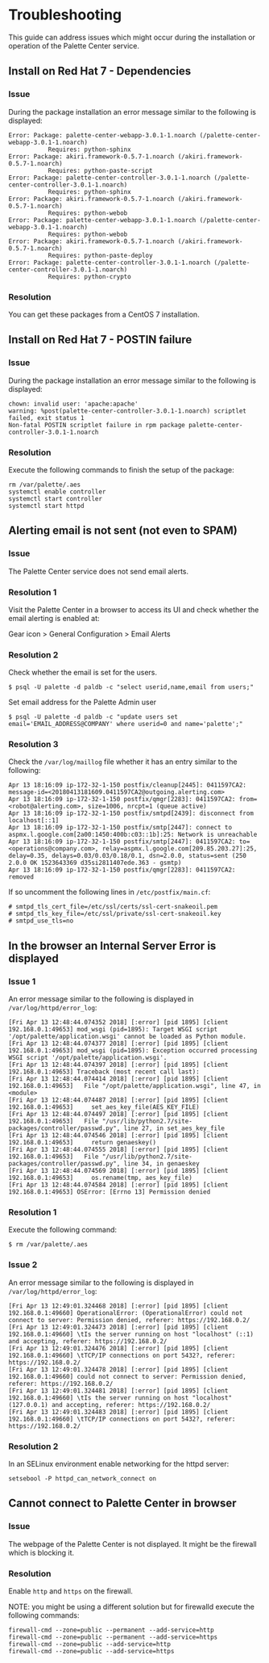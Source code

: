 # Troubleshooting

This guide can address issues which might occur during the installation or operation of the Palette Center service.

## Install on Red Hat 7 - Dependencies

### Issue

During the package installation an error message similar to the following is displayed:

```
Error: Package: palette-center-webapp-3.0.1-1.noarch (/palette-center-webapp-3.0.1-1.noarch)
           Requires: python-sphinx
Error: Package: akiri.framework-0.5.7-1.noarch (/akiri.framework-0.5.7-1.noarch)
           Requires: python-paste-script
Error: Package: palette-center-controller-3.0.1-1.noarch (/palette-center-controller-3.0.1-1.noarch)
           Requires: python-sphinx
Error: Package: akiri.framework-0.5.7-1.noarch (/akiri.framework-0.5.7-1.noarch)
           Requires: python-webob
Error: Package: palette-center-webapp-3.0.1-1.noarch (/palette-center-webapp-3.0.1-1.noarch)
           Requires: python-webob
Error: Package: akiri.framework-0.5.7-1.noarch (/akiri.framework-0.5.7-1.noarch)
           Requires: python-paste-deploy
Error: Package: palette-center-controller-3.0.1-1.noarch (/palette-center-controller-3.0.1-1.noarch)
           Requires: python-crypto
```

### Resolution

You can get these packages from a CentOS 7 installation.

## Install on Red Hat 7 - POSTIN failure

### Issue

During the package installation an error message similar to the following is displayed:

```
chown: invalid user: 'apache:apache'
warning: %post(palette-center-controller-3.0.1-1.noarch) scriptlet failed, exit status 1
Non-fatal POSTIN scriptlet failure in rpm package palette-center-controller-3.0.1-1.noarch
```

### Resolution

Execute the following commands to finish the setup of the package:

```
rm /var/palette/.aes
systemctl enable controller
systemctl start controller
systemctl start httpd
```

## Alerting email is not sent (not even to SPAM)

### Issue

The Palette Center service does not send email alerts.

### Resolution 1

Visit the Palette Center in a browser to access its UI and check whether the email alerting is enabled at:

Gear icon > General Configuration > Email Alerts

### Resolution 2

Check whether the email is set for the users.

```
$ psql -U palette -d paldb -c "select userid,name,email from users;"
```

Set email address for the Palette Admin user

```
$ psql -U palette -d paldb -c "update users set email='EMAIL_ADDRESS@COMPANY' where userid=0 and name='palette';"
```

### Resolution 3

Check the `/var/log/maillog` file whether it has an entry similar to the following:

```
Apr 13 18:16:09 ip-172-32-1-150 postfix/cleanup[2445]: 0411597CA2: message-id=<20180413181609.0411597CA2@outgoing.alerting.com>
Apr 13 18:16:09 ip-172-32-1-150 postfix/qmgr[2283]: 0411597CA2: from=<robot@alerting.com>, size=1006, nrcpt=1 (queue active)
Apr 13 18:16:09 ip-172-32-1-150 postfix/smtpd[2439]: disconnect from localhost[::1]
Apr 13 18:16:09 ip-172-32-1-150 postfix/smtp[2447]: connect to aspmx.l.google.com[2a00:1450:400b:c03::1b]:25: Network is unreachable
Apr 13 18:16:09 ip-172-32-1-150 postfix/smtp[2447]: 0411597CA2: to=<operations@company.com>, relay=aspmx.l.google.com[209.85.203.27]:25, delay=0.35, delays=0.03/0.03/0.18/0.1, dsn=2.0.0, status=sent (250 2.0.0 OK 1523643369 d35si2811407ede.363 - gsmtp)
Apr 13 18:16:09 ip-172-32-1-150 postfix/qmgr[2283]: 0411597CA2: removed
```

If so uncomment the following lines in `/etc/postfix/main.cf`:

```
# smtpd_tls_cert_file=/etc/ssl/certs/ssl-cert-snakeoil.pem
# smtpd_tls_key_file=/etc/ssl/private/ssl-cert-snakeoil.key
# smtpd_use_tls=no
```

## In the browser an Internal Server Error is displayed

### Issue 1

An error message similar to the following is displayed in `/var/log/httpd/error_log`:

```
[Fri Apr 13 12:48:44.074352 2018] [:error] [pid 1895] [client 192.168.0.1:49653] mod_wsgi (pid=1895): Target WSGI script '/opt/palette/application.wsgi' cannot be loaded as Python module.
[Fri Apr 13 12:48:44.074377 2018] [:error] [pid 1895] [client 192.168.0.1:49653] mod_wsgi (pid=1895): Exception occurred processing WSGI script '/opt/palette/application.wsgi'.
[Fri Apr 13 12:48:44.074397 2018] [:error] [pid 1895] [client 192.168.0.1:49653] Traceback (most recent call last):
[Fri Apr 13 12:48:44.074414 2018] [:error] [pid 1895] [client 192.168.0.1:49653]   File "/opt/palette/application.wsgi", line 47, in <module>
[Fri Apr 13 12:48:44.074487 2018] [:error] [pid 1895] [client 192.168.0.1:49653]     set_aes_key_file(AES_KEY_FILE)
[Fri Apr 13 12:48:44.074497 2018] [:error] [pid 1895] [client 192.168.0.1:49653]   File "/usr/lib/python2.7/site-packages/controller/passwd.py", line 27, in set_aes_key_file
[Fri Apr 13 12:48:44.074546 2018] [:error] [pid 1895] [client 192.168.0.1:49653]     return genaeskey()
[Fri Apr 13 12:48:44.074555 2018] [:error] [pid 1895] [client 192.168.0.1:49653]   File "/usr/lib/python2.7/site-packages/controller/passwd.py", line 34, in genaeskey
[Fri Apr 13 12:48:44.074569 2018] [:error] [pid 1895] [client 192.168.0.1:49653]     os.rename(tmp, aes_key_file)
[Fri Apr 13 12:48:44.074584 2018] [:error] [pid 1895] [client 192.168.0.1:49653] OSError: [Errno 13] Permission denied
```

### Resolution 1

Execute the following command:

```
$ rm /var/palette/.aes
```

### Issue 2

An error message similar to the following is displayed in `/var/log/httpd/error_log`:

```
[Fri Apr 13 12:49:01.324468 2018] [:error] [pid 1895] [client 192.168.0.1:49660] OperationalError: (OperationalError) could not connect to server: Permission denied, referer: https://192.168.0.2/
[Fri Apr 13 12:49:01.324473 2018] [:error] [pid 1895] [client 192.168.0.1:49660] \tIs the server running on host "localhost" (::1) and accepting, referer: https://192.168.0.2/
[Fri Apr 13 12:49:01.324476 2018] [:error] [pid 1895] [client 192.168.0.1:49660] \tTCP/IP connections on port 5432?, referer: https://192.168.0.2/
[Fri Apr 13 12:49:01.324478 2018] [:error] [pid 1895] [client 192.168.0.1:49660] could not connect to server: Permission denied, referer: https://192.168.0.2/
[Fri Apr 13 12:49:01.324481 2018] [:error] [pid 1895] [client 192.168.0.1:49660] \tIs the server running on host "localhost" (127.0.0.1) and accepting, referer: https://192.168.0.2/
[Fri Apr 13 12:49:01.324483 2018] [:error] [pid 1895] [client 192.168.0.1:49660] \tTCP/IP connections on port 5432?, referer: https://192.168.0.2/
```

### Resolution 2

In an SELinux environment enable networking for the httpd server:

```
setsebool -P httpd_can_network_connect on
```

## Cannot connect to Palette Center in browser

### Issue

The webpage of the Palette Center is not displayed. It might be the firewall which is blocking it.

### Resolution

Enable `http` and `https` on the firewall.

NOTE: you might be using a different solution but for firewalld execute the following commands:

```
firewall-cmd --zone=public --permanent --add-service=http
firewall-cmd --zone=public --permanent --add-service=https
firewall-cmd --zone=public --add-service=http
firewall-cmd --zone=public --add-service=https
```
